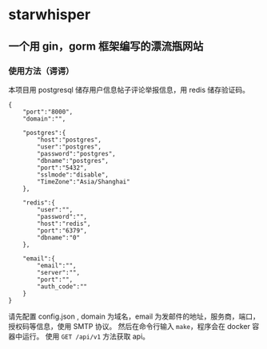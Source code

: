 # starwhisper

## 一个用 gin，gorm 框架编写的漂流瓶网站

### 使用方法（谔谔）

本项目用 postgresql 储存用户信息帖子评论举报信息，用 redis 储存验证码。

```
{
    "port":"8000",
    "domain":"",

    "postgres":{
        "host":"postgres",
        "user":"postgres",
        "password":"postgres",
        "dbname":"postgres",
        "port":"5432",
        "sslmode":"disable",
        "TimeZone":"Asia/Shanghai"
    },

    "redis":{
        "user":"",
        "password":"",
        "host":"redis",
        "port":"6379",
        "dbname":"0"
    },

	"email":{
		"email":"",
		"server":"",
		"port":"",
		"auth_code":""
	}
}
```
请先配置 config.json , domain 为域名，email 为发邮件的地址，服务商，端口，授权码等信息，使用 SMTP 协议。
然后在命令行输入 ```make```，程序会在 docker 容器中运行。
使用 ``` GET /api/v1 ``` 方法获取 api。

